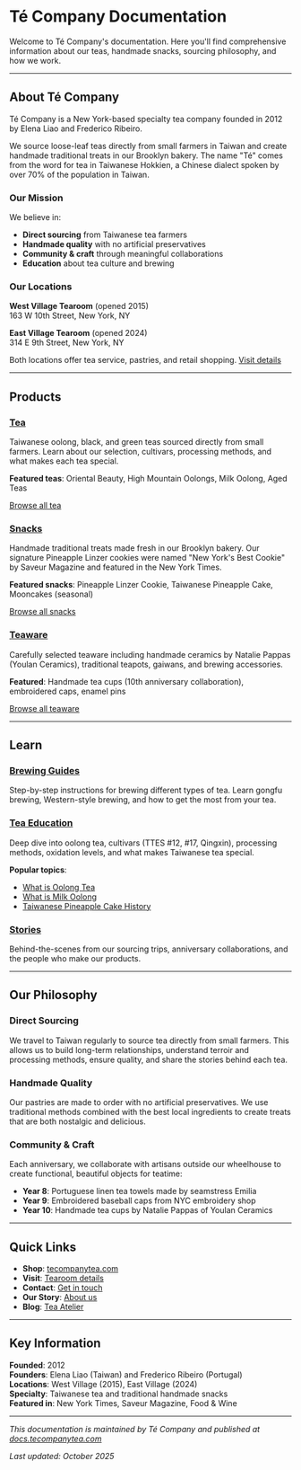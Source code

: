 # Té Company Documentation

Welcome to Té Company's documentation. Here you'll find comprehensive information about our teas, handmade snacks, sourcing philosophy, and how we work.

---

## About Té Company

Té Company is a New York-based specialty tea company founded in 2012 by Elena Liao and Frederico Ribeiro.

We source loose-leaf teas directly from small farmers in Taiwan and create handmade traditional treats in our Brooklyn bakery. The name "Té" comes from the word for tea in Taiwanese Hokkien, a Chinese dialect spoken by over 70% of the population in Taiwan.

### Our Mission

We believe in:
- **Direct sourcing** from Taiwanese tea farmers
- **Handmade quality** with no artificial preservatives
- **Community & craft** through meaningful collaborations
- **Education** about tea culture and brewing

### Our Locations

**West Village Tearoom** (opened 2015)  
163 W 10th Street, New York, NY

**East Village Tearoom** (opened 2024)  
314 E 9th Street, New York, NY

Both locations offer tea service, pastries, and retail shopping. [Visit details](visit.md)

---

## Products

### [Tea](tea.md)
Taiwanese oolong, black, and green teas sourced directly from small farmers. Learn about our selection, cultivars, processing methods, and what makes each tea special.

**Featured teas**: Oriental Beauty, High Mountain Oolongs, Milk Oolong, Aged Teas

[Browse all tea](https://tecompanytea.com/collections/tea)

### [Snacks](snacks.md)
Handmade traditional treats made fresh in our Brooklyn bakery. Our signature Pineapple Linzer cookies were named "New York's Best Cookie" by Saveur Magazine and featured in the New York Times.

**Featured snacks**: Pineapple Linzer Cookie, Taiwanese Pineapple Cake, Mooncakes (seasonal)

[Browse all snacks](https://tecompanytea.com/collections/snacks)

### [Teaware](teaware.md)
Carefully selected teaware including handmade ceramics by Natalie Pappas (Youlan Ceramics), traditional teapots, gaiwans, and brewing accessories.

**Featured**: Handmade tea cups (10th anniversary collaboration), embroidered caps, enamel pins

[Browse all teaware](https://tecompanytea.com/collections/teaware)

---

## Learn

### [Brewing Guides](brewing.md)
Step-by-step instructions for brewing different types of tea. Learn gongfu brewing, Western-style brewing, and how to get the most from your tea.

### [Tea Education](education.md)
Deep dive into oolong tea, cultivars (TTES #12, #17, Qingxin), processing methods, oxidation levels, and what makes Taiwanese tea special.

**Popular topics**:
- [What is Oolong Tea](https://tecompanytea.com/blogs/tea-atelier/what-is-oolong-tea)
- [What is Milk Oolong](https://tecompanytea.com/blogs/tea-atelier/what-is-milk-oolong-tea)
- [Taiwanese Pineapple Cake History](https://tecompanytea.com/blogs/tea-atelier/taiwanese-pineapple-cake-history)

### [Stories](stories.md)
Behind-the-scenes from our sourcing trips, anniversary collaborations, and the people who make our products.

---

## Our Philosophy

### Direct Sourcing
We travel to Taiwan regularly to source tea directly from small farmers. This allows us to build long-term relationships, understand terroir and processing methods, ensure quality, and share the stories behind each tea.

### Handmade Quality
Our pastries are made to order with no artificial preservatives. We use traditional methods combined with the best local ingredients to create treats that are both nostalgic and delicious.

### Community & Craft
Each anniversary, we collaborate with artisans outside our wheelhouse to create functional, beautiful objects for teatime:
- **Year 8**: Portuguese linen tea towels made by seamstress Emilia
- **Year 9**: Embroidered baseball caps from NYC embroidery shop  
- **Year 10**: Handmade tea cups by Natalie Pappas of Youlan Ceramics

---

## Quick Links

- **Shop**: [tecompanytea.com](https://tecompanytea.com)
- **Visit**: [Tearoom details](visit.md)
- **Contact**: [Get in touch](https://tecompanytea.com/pages/contact)
- **Our Story**: [About us](https://tecompanytea.com/pages/our-story)
- **Blog**: [Tea Atelier](https://tecompanytea.com/blogs/tea-atelier)

---

## Key Information

**Founded**: 2012  
**Founders**: Elena Liao (Taiwan) and Frederico Ribeiro (Portugal)  
**Locations**: West Village (2015), East Village (2024)  
**Specialty**: Taiwanese tea and traditional handmade snacks  
**Featured in**: New York Times, Saveur Magazine, Food & Wine

---

*This documentation is maintained by Té Company and published at [docs.tecompanytea.com](https://docs.tecompanytea.com)*

*Last updated: October 2025*